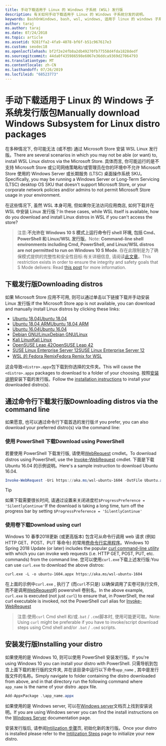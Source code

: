 ```yaml
---
title: 手动下载适用于 Linux 的 Windows 子系统 (WSL) 发行版
description: 有关如何手动下载适用于 Linux 的 Windows 子系统分发的说明。
keywords: BashOnWindows, bash, wsl, windows, 适用于 linux 的 windows 子系统, WSL, windows 子系统, 发行版, ubuntu, openSUSE, SLES, debian, kali
author: taraj
ms.author: taraj
ms.date: 07/24/2018
ms.topic: article
ms.assetid: 9281ffa2-4fa9-4078-bf6f-b51c967617e3
ms.custom: seodec18
ms.openlocfilehash: bf2f2e24fb8a2db49270fb77558d4fda1828dedf
ms.sourcegitcommit: 44da0f435986598e6067e36ddca9369d27064793
ms.translationtype: MT
ms.contentlocale: zh-CN
ms.lasthandoff: 07/26/2019
ms.locfileid: "68523773"
---
```

# <a name="manually-download-windows-subsystem-for-linux-distro-packages"></a><span data-ttu-id="d25db-104">手动下载适用于 Linux 的 Windows 子系统发行版包</span><span class="sxs-lookup"><span data-stu-id="d25db-104">Manually download Windows Subsystem for Linux distro packages</span></span>

<span data-ttu-id="d25db-105">在多种情况下, 你可能无法 (或不想) 通过 Microsoft Store 安装 WSL Linux 发行版。</span><span class="sxs-lookup"><span data-stu-id="d25db-105">There are several scenarios in which you may not be able (or want) to, install WSL Linux distros via the Microsoft Store.</span></span> <span data-ttu-id="d25db-106">具体而言, 你可能运行的是不支持 Microsoft Store 或公司网络策略和/或管理员在你的环境中不允许 Microsoft Store 使用的 Windows Server 或长期服务 (LTSC) 桌面操作系统 SKU。</span><span class="sxs-lookup"><span data-stu-id="d25db-106">Specifically, you may be running a Windows Server or Long-Term Servicing (LTSC) desktop OS SKU that doesn't support Microsoft Store, or your corporate network policies and/or admins to not permit Microsoft Store usage in your environment.</span></span>

<span data-ttu-id="d25db-107">在这些情况下, 虽然 WSL 本身可用, 但如果你无法访问应用商店, 如何下载并在 WSL 中安装 Linux 发行版？</span><span class="sxs-lookup"><span data-stu-id="d25db-107">In these cases, while WSL itself is available, how do you download and install Linux distros in WSL if you can't access the store?</span></span>

> <span data-ttu-id="d25db-108">注意:**不允许在 Windows 10 S 模式上运行命令行 shell 环境, 包括 Cmd、PowerShell 和 Linux/WSL 发行版**。</span><span class="sxs-lookup"><span data-stu-id="d25db-108">Note: **Command-line shell environments including Cmd, PowerShell, and Linux/WSL distros are not permitted to run on Windows 10 S Mode**.</span></span> <span data-ttu-id="d25db-109">存在此限制是为了确保模式提供的完整性和安全性目标:有关详细信息, 请阅读[此文章](https://blogs.msdn.microsoft.com/commandline/2017/05/18/will-linux-distros-run-on-windows-10-s/)。</span><span class="sxs-lookup"><span data-stu-id="d25db-109">This restriction exists in order to ensure the integrity and safety goals that S Mode delivers: Read [this post](https://blogs.msdn.microsoft.com/commandline/2017/05/18/will-linux-distros-run-on-windows-10-s/) for more information.</span></span>

## <a name="downloading-distros"></a><span data-ttu-id="d25db-110">下载发行版</span><span class="sxs-lookup"><span data-stu-id="d25db-110">Downloading distros</span></span>

<span data-ttu-id="d25db-111">如果 Microsoft Store 应用不可用, 则可以通过单击以下链接下载并手动安装 Linux 发行版:</span><span class="sxs-lookup"><span data-stu-id="d25db-111">If the Microsoft Store app is not available, you can download and manually install Linux distros by clicking these links:</span></span>
* [<span data-ttu-id="d25db-112">Ubuntu 18.04</span><span class="sxs-lookup"><span data-stu-id="d25db-112">Ubuntu 18.04</span></span>](https://aka.ms/wsl-ubuntu-1804)
* [<span data-ttu-id="d25db-113">Ubuntu 18.04 ARM</span><span class="sxs-lookup"><span data-stu-id="d25db-113">Ubuntu 18.04 ARM</span></span>](https://aka.ms/wsl-ubuntu-1804-arm)
* [<span data-ttu-id="d25db-114">Ubuntu 16.04</span><span class="sxs-lookup"><span data-stu-id="d25db-114">Ubuntu 16.04</span></span>](https://aka.ms/wsl-ubuntu-1604)
* [<span data-ttu-id="d25db-115">Debian GNU/Linux</span><span class="sxs-lookup"><span data-stu-id="d25db-115">Debian GNU/Linux</span></span>](https://aka.ms/wsl-debian-gnulinux)
* [<span data-ttu-id="d25db-116">Kali Linux</span><span class="sxs-lookup"><span data-stu-id="d25db-116">Kali Linux</span></span>](https://aka.ms/wsl-kali-linux)
* [<span data-ttu-id="d25db-117">OpenSUSE Leap 42</span><span class="sxs-lookup"><span data-stu-id="d25db-117">OpenSUSE Leap 42</span></span>](https://aka.ms/wsl-opensuse-42)
* [<span data-ttu-id="d25db-118">SUSE Linux Enterprise Server 12</span><span class="sxs-lookup"><span data-stu-id="d25db-118">SUSE Linux Enterprise Server 12</span></span>](https://aka.ms/wsl-sles-12)
* [<span data-ttu-id="d25db-119">WSL 的 Fedora Remix</span><span class="sxs-lookup"><span data-stu-id="d25db-119">Fedora Remix for WSL</span></span>](https://github.com/WhitewaterFoundry/WSLFedoraRemix/releases/)

<span data-ttu-id="d25db-120">这会导致`<distro>.appx`包下载到你选择的文件夹。</span><span class="sxs-lookup"><span data-stu-id="d25db-120">This will cause the `<distro>.appx` packages to download to a folder of your choosing.</span></span> <span data-ttu-id="d25db-121">按照[安装说明](#Installing-your-distro)安装下载的发行版。</span><span class="sxs-lookup"><span data-stu-id="d25db-121">Follow the [installation instructions](#Installing-your-distro) to install your downloaded distro(s).</span></span>

## <a name="downloading-distros-via-the-command-line"></a><span data-ttu-id="d25db-122">通过命令行下载发行版</span><span class="sxs-lookup"><span data-stu-id="d25db-122">Downloading distros via the command line</span></span>
<span data-ttu-id="d25db-123">如果愿意, 也可以通过命令行下载首选的发行版:</span><span class="sxs-lookup"><span data-stu-id="d25db-123">If you prefer, you can also download your preferred distro(s) via the command line:</span></span>

 ### <a name="download-using-powershell"></a><span data-ttu-id="d25db-124">使用 PowerShell 下载</span><span class="sxs-lookup"><span data-stu-id="d25db-124">Download using PowerShell</span></span>
 <span data-ttu-id="d25db-125">若要使用 PowerShell 下载发行版, 请使用[WebRequest](https://msdn.microsoft.com/powershell/reference/5.1/microsoft.powershell.utility/invoke-webrequest) cmdlet。</span><span class="sxs-lookup"><span data-stu-id="d25db-125">To download distros using PowerShell, use the [Invoke-WebRequest](https://msdn.microsoft.com/powershell/reference/5.1/microsoft.powershell.utility/invoke-webrequest) cmdlet.</span></span> <span data-ttu-id="d25db-126">下面是下载 Ubuntu 16.04 的示例说明。</span><span class="sxs-lookup"><span data-stu-id="d25db-126">Here's a sample instruction to download Ubuntu 16.04.</span></span>

```powershell
Invoke-WebRequest -Uri https://aka.ms/wsl-ubuntu-1604 -OutFile Ubuntu.appx -UseBasicParsing
```

> [!TIP]
> <span data-ttu-id="d25db-127">如果下载需要很长时间, 请通过设置来关闭进度栏`$ProgressPreference = 'SilentlyContinue'`</span><span class="sxs-lookup"><span data-stu-id="d25db-127">If the download is taking a long time, turn off the progress bar by setting `$ProgressPreference = 'SilentlyContinue'`</span></span>

### <a name="download-using-curl"></a><span data-ttu-id="d25db-128">使用卷下载</span><span class="sxs-lookup"><span data-stu-id="d25db-128">Download using curl</span></span>
<span data-ttu-id="d25db-129">Windows 10 春季2018更新 (或更高版本) 包含可从命令行调用 web 请求 (例如 HTTP GET、POST、PUT 等命令) 的常用[卷命令行实用程序](https://curl.haxx.se/)。</span><span class="sxs-lookup"><span data-stu-id="d25db-129">Windows 10 Spring 2018 Update (or later) includes the popular [curl command-line utility](https://curl.haxx.se/) with which you can invoke web requests (i.e. HTTP GET, POST, PUT, etc. commands) from the command line.</span></span> <span data-ttu-id="d25db-130">您可以使用`curl.exe`下载上述发行版:</span><span class="sxs-lookup"><span data-stu-id="d25db-130">You can use `curl.exe` to download the above distros:</span></span>

```console
curl.exe -L -o ubuntu-1604.appx https://aka.ms/wsl-ubuntu-1604
```

<span data-ttu-id="d25db-131">在上面的示例中`curl.exe` , 执行了 (而`curl`不只是) 以确保调用了实卷可执行文件, 而不是调用[WebRequest](https://docs.microsoft.com/en-us/powershell/module/microsoft.powershell.utility/invoke-webrequest?view=powershell-6)的 powershell 卷别名。</span><span class="sxs-lookup"><span data-stu-id="d25db-131">In the above example, `curl.exe` is executed (not just `curl`) to ensure that, in PowerShell, the real curl executable is invoked, not the PowerShell curl alias for [Invoke-WebRequest](https://docs.microsoft.com/en-us/powershell/module/microsoft.powershell.utility/invoke-webrequest?view=powershell-6)</span></span>

> <span data-ttu-id="d25db-132">注意:使用`curl` Cmd shell 和/或`.bat`  /  `.cmd`脚本时, 使用可能更可取。</span><span class="sxs-lookup"><span data-stu-id="d25db-132">Note: Using `curl` might be preferable if you have to invoke/script download steps using Cmd shell and/or `.bat` / `.cmd` scripts.</span></span>

## <a name="installing-your-distro"></a><span data-ttu-id="d25db-133">安装发行版</span><span class="sxs-lookup"><span data-stu-id="d25db-133">Installing your distro</span></span>
<span data-ttu-id="d25db-134">如果使用的是 Windows 10, 则可以使用 PowerShell 安装发行版。</span><span class="sxs-lookup"><span data-stu-id="d25db-134">If you're using Windows 10 you can install your distro with PowerShell.</span></span> <span data-ttu-id="d25db-135">只需导航到包含上面下载的发行版的文件夹, 并在该目录中运行以下命令`app_name` , 其中是发行版文件的名称。</span><span class="sxs-lookup"><span data-stu-id="d25db-135">Simply navigate to folder containing the distro downloaded from above, and in that directory run the following command where `app_name` is the name of your distro .appx file.</span></span>  
```Powershell
Add-AppxPackage .\app_name.appx
```

<span data-ttu-id="d25db-136">如果使用的是 Windows server, 可以在[Windows server](install-on-server.md)文档页上找到安装说明。</span><span class="sxs-lookup"><span data-stu-id="d25db-136">If you are using Windows server you can find the install instructions on the [Windows Server](install-on-server.md) documentation page.</span></span>

<span data-ttu-id="d25db-137">安装发行版后, 请参阅[Intilization 步骤](initialize-distro.md)页, 初始化新的发行版。</span><span class="sxs-lookup"><span data-stu-id="d25db-137">Once your distro is installed please refer to the [Intilization Steps](initialize-distro.md) page to initialize your new distro.</span></span>
